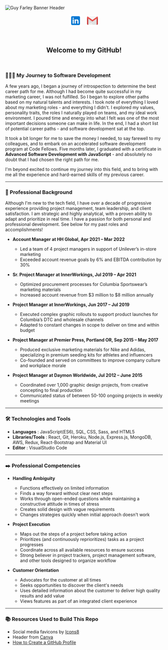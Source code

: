 ![Guy Farley Banner Header](./banner3.png)

<p align="center">
<a href="https://www.linkedin.com/in/guyefarley/" target="_blank" rel="noopener noreferrer"><img height="38" src="./linkedin.png"></a>
&nbsp;&nbsp;
<a href="mailto:guy.e.farley@gmail.com" target="_blank" rel="noopener noreferrer"><img height="38" src="./gmail.png"></a></p>
&nbsp;&nbsp;&nbsp;

<h2 align=center>Welcome to my GitHub!</h3>
&nbsp;&nbsp;&nbsp;&nbsp;

<h3>👨🏻‍💻 My Journey to Software Development</h3>

A few years ago, I began a journey of introspection to determine the best career path for me. Although I had become quite successful in my marketing career, I was not fulfilled. So I began to explore other paths based on my natural talents and interests. I took note of everything I loved about my marketing roles - and everything I didn't. I explored my values, personality traits, the roles I naturally played on teams, and my ideal work environment. I poured time and energy into what I felt was one of the most important decisions someone can make in life. In the end, I had a short list of potential career paths - and software development sat at the top.

It took a bit longer for me to save the money I needed, to say farewell to my colleagues, and to embark on an accelerated software development program at Code Fellows. Five months later, I graduated with a certificate in **Advanced Software Development with JavaScript** - and absolutely no doubt that I had chosen the right path for me.

I'm beyond excited to continue my journey into this field, and to bring with me all the experience and hard-earned skills of my previous career.

-----------------------------------------------------

<h3>💼 Professional Background</h3>

Although I'm new to the tech field, I have over a decade of progressive experience providing project management, team leadership, and client satisfaction. I am strategic and highly analytical, with a proven ability to adapt and prioritize in real time. I have a passion for both personal and professional development. See below for my past roles and accomplishments!

- **Account Manager at HH Global, Apr 2021 – Mar 2022**
  - Led a team of 4 project managers in support of Unilever’s in-store marketing
  - Exceeded account revenue goals by 6% and EBITDA contribution by 30%

- **Sr. Project Manager at InnerWorkings, Jul 2019 – Apr 2021**
  - Optimized procurement processes for Columbia Sportswear’s marketing materials
  - Increased account revenue from $3 million to $8 million annually

- **Project Manager at InnerWorkings, Jun 2017 – Jul 2019**
  - Executed complex graphic rollouts to support product launches for Columbia’s DTC and wholesale channels
  - Adapted to constant changes in scope to deliver on time and within budget

- **Project Manager at Premier Press, Portland OR, Sep 2015 – May 2017**
  - Produced exclusive marketing materials for Nike and Adidas, specializing in premium seeding kits for athletes and influencers
  - Co-founded and served on committees to improve company culture and workplace morale

- **Project Manager at Daymon Worldwide, Jul 2012 – June 2015**
  - Coordinated over 1,000 graphic design projects, from creative concepting to final production
  - Communicated status of between 50-100 ongoing projects in weekly meetings

-----------------------------------------------------

<h3>🛠️ Technologies and Tools</h3>

- **Languages** : JavaScript(ES6), SQL, CSS, Sass, and HTML5
- **Libraries/Tools** : React, Git, Heroku, Node.js, Express.js, MongoDB, AWS, Redux, React-Bootstrap and Material UI
- **Editor** : VisualStudio Code

-----------------------------------------------------

<h3>✒️ Professional Competencies</h3>

- **Handling Ambiguity**
  - Functions effectively on limited information
  - Finds a way forward without clear next steps
  - Works through open-ended questions while maintaining a constructive attitude in times of stress
  - Creates solid design with vague requirements
  - Changes strategies quickly when initial approach doesn't work

- **Project Execution**
  - Maps out the steps of a project before taking action
  - Prioritizes (and continuously reprioritizes) tasks as a project progresses
  - Coordinate across all available resources to ensure success
  - Strong believer in project trackers, project management software, and other tools designed to organize workflow

- **Customer Orientation**
  - Advocates for the customer at all times
  - Seeks opportunities to discover the client's needs
  - Uses detailed information about the customer to deliver high quality results and add value
  - Views features as part of an integrated client experience

-----------------------------------------------------

<h3>📚 Resources Used to Build This Repo</h3>

- Social media favicons by <a target="_blank" href="https://icons8.com">Icons8</a>
- Header from <a target="_blank" href="https://www.canva.com/">Canva</a>
- <a target="_blank" href="https://github.com/HexxKing/HexxKing/blob/main/how-to.md">How to Create a GitHub Profile</a>
